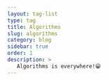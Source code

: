 ```yaml
---
layout: tag-list
type: tag
title: Algorithms
slug: algorithms
category: blog
sidebar: true
order: 1
description: >
   Algorithms is everywhere!😁
---
```


